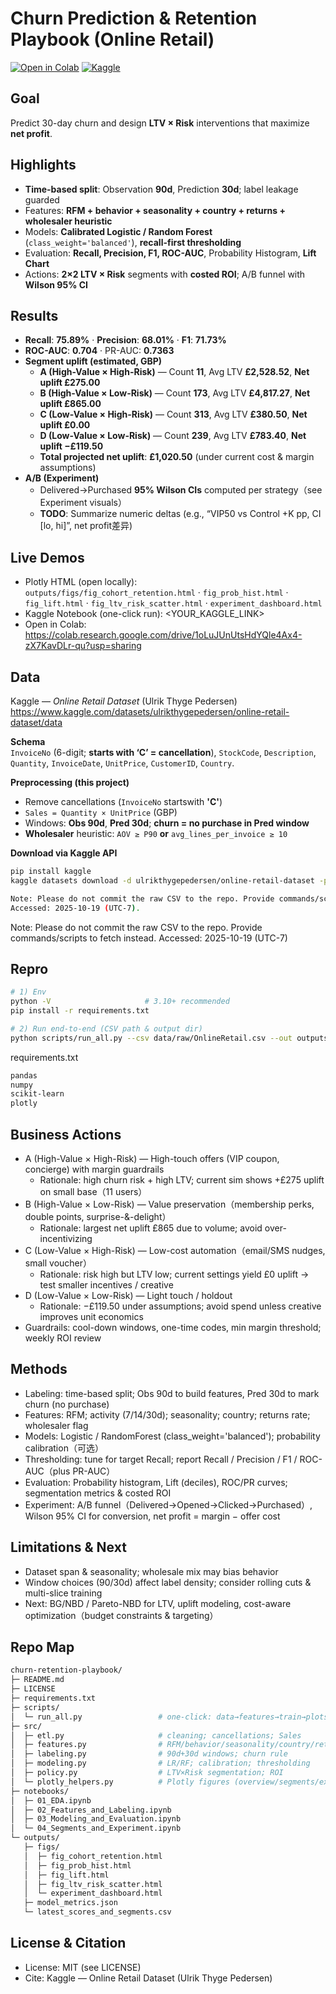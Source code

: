 # Churn Prediction & Retention Playbook (Online Retail)
[![Open in Colab](https://img.shields.io/badge/Colab-Open%20Notebook-orange?logo=googlecolab)]([<YOUR_COLAB_LINK>](https://colab.research.google.com/drive/1oLuJUnUtsHdYQle4Ax4-zX7KavDLr-qu?usp=sharing))
[![Kaggle](https://img.shields.io/badge/Kaggle-View%20Notebook-blue?logo=kaggle)](<YOUR_KAGGLE_LINK>)

## Goal
Predict 30-day churn and design **LTV × Risk** interventions that maximize **net profit**.

## Highlights
- **Time-based split**: Observation **90d**, Prediction **30d**; label leakage guarded  
- Features: **RFM + behavior + seasonality + country + returns + wholesaler heuristic**  
- Models: **Calibrated Logistic / Random Forest** (`class_weight='balanced'`), **recall-first thresholding**  
- Evaluation: **Recall, Precision, F1, ROC-AUC**, Probability Histogram, **Lift Chart**  
- Actions: **2×2 LTV × Risk** segments with **costed ROI**; A/B funnel with **Wilson 95% CI**

## Results
- **Recall**: **75.89%** · **Precision**: **68.01%** · **F1**: **71.73%**  
- **ROC-AUC**: **0.704**  · PR-AUC: **0.7363**
- **Segment uplift (estimated, GBP)**  
  - **A (High-Value × High-Risk)** — Count **11**, Avg LTV **£2,528.52**, **Net uplift £275.00**  
  - **B (High-Value × Low-Risk)** — Count **173**, Avg LTV **£4,817.27**, **Net uplift £865.00**  
  - **C (Low-Value × High-Risk)** — Count **313**, Avg LTV **£380.50**, **Net uplift £0.00**  
  - **D (Low-Value × Low-Risk)** — Count **239**, Avg LTV **£783.40**, **Net uplift −£119.50**  
  - **Total projected net uplift**: **£1,020.50** (under current cost & margin assumptions)
- **A/B (Experiment)**  
  - Delivered→Purchased **95% Wilson CIs** computed per strategy（see Experiment visuals）  
  - **TODO**: Summarize numeric deltas (e.g., “VIP50 vs Control +K pp, CI [lo, hi]”, net profit差异)

## Live Demos
- Plotly HTML (open locally):  
  `outputs/figs/fig_cohort_retention.html` · `fig_prob_hist.html` · `fig_lift.html` · `fig_ltv_risk_scatter.html` · `experiment_dashboard.html`  
- Kaggle Notebook (one-click run): <YOUR_KAGGLE_LINK>  
- Open in Colab: https://colab.research.google.com/drive/1oLuJUnUtsHdYQle4Ax4-zX7KavDLr-qu?usp=sharing

## Data
Kaggle — *Online Retail Dataset* (Ulrik Thyge Pedersen)  
  https://www.kaggle.com/datasets/ulrikthygepedersen/online-retail-dataset/data

**Schema**  
`InvoiceNo` (6-digit; **starts with ‘C’ = cancellation**), `StockCode`, `Description`, `Quantity`, `InvoiceDate`, `UnitPrice`, `CustomerID`, `Country`.

**Preprocessing (this project)**  
- Remove cancellations (`InvoiceNo` startswith **'C'**)  
- `Sales = Quantity × UnitPrice` (GBP)  
- Windows: **Obs 90d**, **Pred 30d**; **churn = no purchase in Pred window**  
- **Wholesaler** heuristic: `AOV ≥ P90` **or** `avg_lines_per_invoice ≥ 10`

**Download via Kaggle API**
```bash
pip install kaggle
kaggle datasets download -d ulrikthygepedersen/online-retail-dataset -p data/raw -f OnlineRetail.csv --unzip

Note: Please do not commit the raw CSV to the repo. Provide commands/scripts to fetch instead.
Accessed: 2025-10-19 (UTC-7).
```
Note: Please do not commit the raw CSV to the repo. Provide commands/scripts to fetch instead.
Accessed: 2025-10-19 (UTC-7)

## Repro
```bash
# 1) Env
python -V                     # 3.10+ recommended
pip install -r requirements.txt

# 2) Run end-to-end (CSV path & output dir)
python scripts/run_all.py --csv data/raw/OnlineRetail.csv --out outputs/
```
requirements.txt
```bash
pandas
numpy
scikit-learn
plotly
```
## Business Actions
- A (High-Value × High-Risk) — High-touch offers (VIP coupon, concierge) with margin guardrails
  - Rationale: high churn risk + high LTV; current sim shows +£275 uplift on small base（11 users）
- B (High-Value × Low-Risk) — Value preservation（membership perks, double points, surprise-&-delight）
  - Rationale: largest net uplift £865 due to volume; avoid over-incentivizing
- C (Low-Value × High-Risk) — Low-cost automation（email/SMS nudges, small voucher）
  - Rationale: risk high but LTV low; current settings yield £0 uplift → test smaller incentives / creative
- D (Low-Value × Low-Risk) — Light touch / holdout
  - Rationale: −£119.50 under assumptions; avoid spend unless creative improves unit economics
- Guardrails: cool-down windows, one-time codes, min margin threshold; weekly ROI review

## Methods
- Labeling: time-based split; Obs 90d to build features, Pred 30d to mark churn (no purchase)
- Features: RFM; activity (7/14/30d); seasonality; country; returns rate; wholesaler flag
- Models: Logistic / RandomForest (class_weight='balanced'); probability calibration（可选）
- Thresholding: tune for target Recall; report Recall / Precision / F1 / ROC-AUC（plus PR-AUC）
- Evaluation: Probability histogram, Lift (deciles), ROC/PR curves; segmentation metrics & costed ROI
- Experiment: A/B funnel（Delivered→Opened→Clicked→Purchased）, Wilson 95% CI for conversion, net profit = margin − offer cost

## Limitations & Next
- Dataset span & seasonality; wholesale mix may bias behavior
-	Window choices (90/30d) affect label density; consider rolling cuts & multi-slice training
-	Next: BG/NBD / Pareto-NBD for LTV, uplift modeling, cost-aware optimization（budget constraints & targeting）

## Repo Map
```bash
churn-retention-playbook/
├─ README.md
├─ LICENSE
├─ requirements.txt
├─ scripts/
│  └─ run_all.py                 # one-click: data→features→train→plots
├─ src/
│  ├─ etl.py                     # cleaning; cancellations; Sales
│  ├─ features.py                # RFM/behavior/seasonality/country/returns/wholesale
│  ├─ labeling.py                # 90d+30d windows; churn rule
│  ├─ modeling.py                # LR/RF; calibration; thresholding
│  ├─ policy.py                  # LTV×Risk segmentation; ROI
│  └─ plotly_helpers.py          # Plotly figures (overview/segments/experiment)
├─ notebooks/
│  ├─ 01_EDA.ipynb
│  ├─ 02_Features_and_Labeling.ipynb
│  ├─ 03_Modeling_and_Evaluation.ipynb
│  └─ 04_Segments_and_Experiment.ipynb
└─ outputs/
   ├─ figs/
   │  ├─ fig_cohort_retention.html
   │  ├─ fig_prob_hist.html
   │  ├─ fig_lift.html
   │  ├─ fig_ltv_risk_scatter.html
   │  └─ experiment_dashboard.html
   ├─ model_metrics.json
   └─ latest_scores_and_segments.csv
```
## License & Citation
-	License: MIT (see LICENSE)
-	Cite: Kaggle — Online Retail Dataset (Ulrik Thyge Pedersen)
